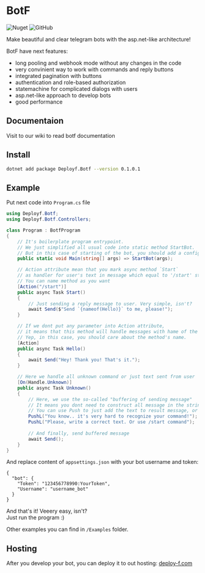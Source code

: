﻿# BotF
![Nuget](https://img.shields.io/nuget/v/Deployf.Botf) ![GitHub](https://img.shields.io/github/license/deploy-f/botf)  

Make beautiful and clear telegram bots with the asp.net-like architecture!

BotF have next features:

* long pooling and webhook mode without any changes in the code
* very convinient way to work with commands and reply buttons
* integrated pagination with buttons
* authentication and role-based authorization
* statemachine for complicated dialogs with users
* asp.net-like approach to develop bots
* good performance

## Documentaion

 Visit to our wiki to read botf documentation

## Install

```bash
dotnet add package Deployf.Botf --version 0.1.0.1
```

## Example

Put next code into `Program.cs` file

```csharp
using Deployf.Botf;
using Deployf.Botf.Controllers;

class Program : BotfProgram
{
    // It's boilerplate program entrypoint.
    // We just simplified all usual code into static method StartBot.
    // But in this case of starting of the bot, you should add a config section under "bot" key to appsettings.json
    public static void Main(string[] args) => StartBot(args);

    // Action attribute mean that you mark async method `Start`
    // as handler for user's text in message which equal to '/start' string.
    // You can name method as you want
    [Action("/start")]
    public async Task Start()
    {
        // Just sending a reply message to user. Very simple, isn't?
        await Send($"Send `{nameof(Hello)}` to me, please!");
    }

    // If we dont put any parameter into Action attribute,
    // it means that this method will handle messages with hame of the method.
    // Yep, in this case, you should care about the method's name.
    [Action]
    public async Task Hello()
    {
        await Send("Hey! Thank you! That's it.");
    }

    // Here we handle all unknown command or just text sent from user
    [On(Handle.Unknown)] 
    public async Task Unknown()
    {
        // Here, we use the so-called "buffering of sending message"
        // It means you dont need to construct all message in the string and send it once
        // You can use Push to just add the text to result message, or PushL - the same but with new line after the string.
        PushL("You know.. it's very hard to recognize your command!");
        PushL("Please, write a correct text. Or use /start command");
        
        // And finally, send buffered message
        await Send();
    }
}
```

And replace content of `appsettings.json` with your bot username and token:

```
{
  "bot": {
    "Token": "123456778990:YourToken",
    "Username": "username_bot"
  }
}
```

And that's it! Veeery easy, isn't?  
Just run the program :)

Other examples you can find in `/Examples` folder.

## Hosting

After you develop your bot, you can deploy it to out hosting: [deploy-f.com](https://deploy-f.com)